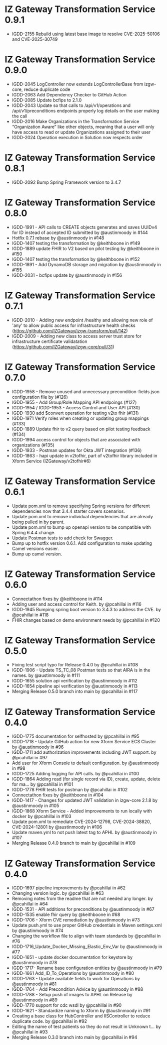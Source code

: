# IZ Gateway Transformation Service 0.9.1
* IGDD-2155 Rebuild using latest base image to resolve CVE-2025-50106 and CVE-2025-30749

# IZ Gateway Transformation Service 0.9.0
* IGDD-2045 LogController now extends LogControllerBase from izgw-core, reduce duplicate code
* IGDD-2063 Add Dependency Checker to GitHub Action
* IGDD-2085 Update bcfips to 2.1.0
* IGDD-2043 Update so that calls to /api/v1/operations and /api/v1/preconditions endpoints properly log details on the user making the call
* IGDD-2016 Make Organizations in the Transformation Service “Organization Aware” like other objects, meaning that a user will only have access to read or update Organizations assigned to their user
* IGDD-2024 Operation execution in Solution now respects order

# IZ Gateway Transformation Service 0.8.1
* IGDD-2092 Bump Spring Framework version to 3.4.7

# IZ Gateway Transformation Service 0.8.0
* IGDD-1991 - API calls to CREATE objects generates and saves UUIDv4 for ID instead of accepted ID submitted by @austinmoody in #144
* Hotfix 0.7.1 rebase by @austinmoody in #148
* IGDD-1407 testing the transformation by @keithboone in #149
* IGDD-1889 update FHIR to V2 based on pilot testing by @keithboone in #150
* IGDD-1407 testing the transformation by @keithboone in #152
* IGDD-1891 - Add DynamoDB storage and migration by @austinmoody in #155
* IGDD-2031 - bcfips update by @austinmoody in #156

# IZ Gateway Transformation Service 0.7.1
* IGDD-2010 - Adding new endpoint /healthy and allowing new role of 'any' to allow public access for infrastructure health checks (https://github.com/IZGateway/izgw-transform/pull/142)
* IGDD-2009 - Adding new class to access server trust store for infrastructure certificate validatation (https://github.com/IZGateway/izgw-core/pull/31)

# IZ Gateway Transformation Service 0.7.0
* IGDD-1958 - Remove unused and unnecessary precondition-fields.json configuration file by (#126)
* IGDD-1955 - Add Group/Role Mapping API endpoings (#127)
* IGDD-1954 / IGDD-1953 - Access Control and User API (#130)
* IGDD-1930 add $convert operation for testing v2to fhir (#131)
* IGDD-1971 Verify roles when creating or updating group mappings (#133)
* IGDD-1889 Update fhir to v2 query based on pilot testing feedback (#134)
* IGDD-1994 access control for objects that are associated with organizations (#135)
* IGDD-1933 - Postman updates for Okta JWT integration (#136)
* IGDD-1863 - hapi update in v2tofhir, part of v2tofhir library included in Xform Service (IZGateway/v2tofhir#6)

# IZ Gateway Transformation Service 0.6.1
* Update pom.xml to remove specifying Spring versions for different dependencies now that 3.4.4 starter covers scenarios.
* Update pom.xml to remove individual dependencies that are already being pulled in by parent.
* Update pom.xml to bump up openapi version to be compatible with Spring 6.4.4 change.
* Update Postman tests to add check for Swagger.
* Bump up to hotfix version 0.6.1. Add configuration to make updating Camel versions easier.
* Bump up camel version.

# IZ Gateway Transformation Service 0.6.0
* Connectathon fixes by @keithboone in #114
* Adding user and access control for Keith. by @pcahillai in #116
* IGDD-1945 Bumping spring boot version to 3.4.3 to address the CVE. by @pcahillai in #118
* FHIR changes based on demo environment needs by @pcahillai in #120

# IZ Gateway Transformation Service 0.5.0
* Fixing test script typo for Release 0.4.0 by @pcahillai in #108
* IGDD-1906 - Update TS_TC_08 Postman tests so that AIRA is in the names. by @austinmoody in #111
* IGDD-1655 solution api verification by @austinmoody in #112
* IGDD-1654 pipeline api verification by @austinmoody in #113
* Merging Release 0.5.0 branch into main by @pcahillai in #117

# IZ Gateway Transformation Service 0.4.0
* IGDD-1775 documentation for selfhosted by @pcahillai in #95
* IGDD-1718 - Update GitHub action for new Xform Service ECS Cluster by @austinmoody in #96
* IGDD-1711 add authorization improvements including JWT support. by @pcahillai in #97
* Add user for Xform Console to default configuration. by @austinmoody in #98
* IGDD-1725 Adding logging for API calls. by @pcahillai in #100
* IGDD-1864 Adding read (for single record via ID), create, update, delete for ma… by @pcahillai in #101
* IGDD-1778 FHIR tests for postman by @pcahillai in #102
* Connectathon fixes by @keithboone in #104
* IGDD-1417 - Changes for updated JWT validation in izgw-core 2.1.8 by @austinmoody in #105
* IGDD-1868 Xform Service - Added improvements to run locally with docker by @pcahillai in #103
* Update pom.xml to remediate CVE-2024-12798, CVE-2024-38820, CVE-2024-12801 by @austinmoody in #106
* Update maven.yml to not push latest tag to APHL by @austinmoody in #107
* Merging Release 0.4.0 branch to main by @pcahillai in #109

# IZ Gateway Transformation Service 0.4.0
* IGDD-1697 pipeline improvements by @pcahillai in #62
* Changing version logic. by @pcahillai in #63
* Removing notes from the readme that are not needed any longer. by @pcahillai in #64
* IGDD-1531 - API additions for preconditions by @austinmoody in #67
* IGDD-1535 enable fhir query by @keithboone in #68
* IGDD-1706 - Xform CVE remediation by @austinmoody in #73
* Update push.yml to use proper GitHub credentials in Maven settings.xml by @austinmoody in #74
* Changing the workflow file to align with team standards by @pcahillai in #76
* IGDD-1716_Update_Docker_Missing_Elastic_Env_Var by @austinmoody in #77
* IGDD-1651 - update docker documentation for keystore by @austinmoody in #78
* IGDD-1717- Rename base configuration entities by @austinmoody in #79
* IGDD-1661 Add_ID_To_Operations by @austinmoody in #80
* IGDD-1763 - Update available fields to work for Operations by @austinmoody in #81
* IGDD-1764 - Add Precondition Advice by @austinmoody in #88
* IGDD-1788 - Setup push of images to APHL on Release by @austinmoody in #89
* IGDD-1770 support for cdc wsdl by @pcahillai in #90
* IGDD-1621 - Standardize naming to Xform by @austinmoody in #91
* Creating a base class for HubController and IISController to reduce duplicate code. by @pcahillai in #92
* Editing the name of test patients so they do not result in Unknown t… by @pcahillai in #93
* Merging Release 0.3.0 branch into main by @pcahillai in #94


